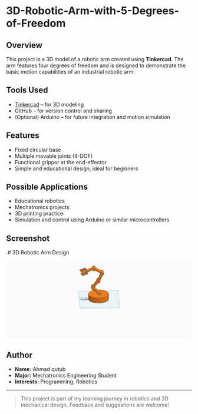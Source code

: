 # 3D-Robotic-Arm-with-5-Degrees-of-Freedom




## Overview
This project is a 3D model of a robotic arm created using **Tinkercad**. The arm features four degrees of freedom and is designed to demonstrate the basic motion capabilities of an industrial robotic arm.

## Tools Used
- [Tinkercad](https://www.tinkercad.com/) – for 3D modeling
- GitHub – for version control and sharing
- (Optional) Arduino – for future integration and motion simulation

## Features
- Fixed circular base
- Multiple movable joints (4-DOF)
- Functional gripper at the end-effector
- Simple and educational design, ideal for beginners

## Possible Applications
- Educational robotics
- Mechatronics projects
- 3D printing practice
- Simulation and control using Arduino or similar microcontrollers

## Screenshot
.# 3D Robotic Arm Design

![Robotic Arm Design](./ropot%20arm%201.png)



## Author
- **Name:** Ahmad qutub 
- **Major:** Mechatronics Engineering Student  
- **Interests:** Programming, Robotics

---

> This project is part of my learning journey in robotics and 3D mechanical design. Feedback and suggestions are welcome!
